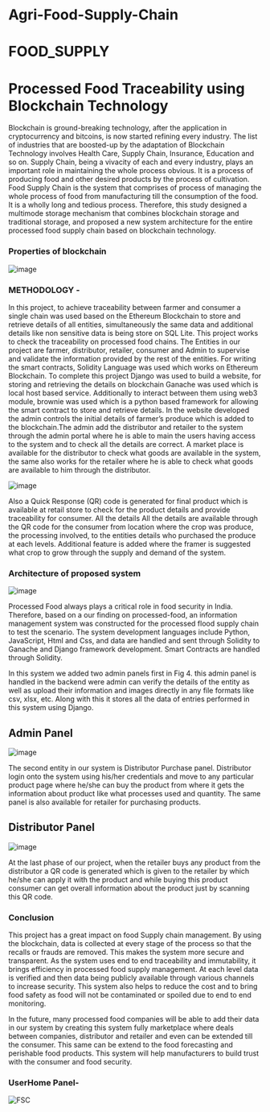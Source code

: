 # Agri-Food-Supply-Chain

# FOOD_SUPPLY
<h1>Processed Food Traceability using Blockchain Technology</h1>


<p>
Blockchain is  ground-breaking technology, after the application in cryptocurrency and bitcoins, is now started refining every industry. The list of industries that are boosted-up by the adaptation of Blockchain Technology involves Health Care, Supply Chain, Insurance, Education and so on. Supply Chain, being a vivacity of each and every industry, plays an important role in maintaining the whole process obvious. It is a process of producing food and other desired products by the process of cultivation. Food Supply Chain is the system that comprises of process of managing the whole process of food from manufacturing till the consumption of the food. It is a wholly long and tedious  process. Therefore, this study designed a multimode storage mechanism that combines blockchain storage and traditional storage, and proposed a new system architecture for the entire processed food supply chain based on blockchain technology.</p>


<h3>Properties of blockchain</h3>

![image](https://user-images.githubusercontent.com/69450294/216298541-6daf98f5-bdfa-44c9-9a12-11185e30564e.png)


<h3>METHODOLOGY -</h3>

<p>In this project, to achieve traceability between farmer and consumer a single chain was used based on the Ethereum Blockchain to store and retrieve details of all entities, simultaneously the same data and additional details like non sensitive data is being store on SQL Lite. This project works to check the traceability on processed food chains. The Entities in our project are farmer, distributor, retailer, consumer and Admin to supervise and validate the information provided by the rest of the entities. For writing the smart contracts, Solidity Language was used which works on Ethereum Blockchain. To complete this project Django was used to build a website, for storing and retrieving the details on blockchain Ganache was used which is local host based service. Additionally to interact between them using web3 module, brownie was used which is a python based framework for allowing the smart contract to store and retrieve details. In the website developed the admin controls the initial details of farmer’s produce which is added to the blockchain.The admin add the distributor and retailer to the system through the admin portal where he is able to main the users having access to the system and to check all the details are correct.  A market place is available for the distributor to check what goods are available in the system, the same also works for the retailer where he is able to check what goods are available to him through the distributor. 
</p>

![image](https://user-images.githubusercontent.com/69450294/216298889-0eb012f2-739d-4f0d-afd8-f32ff0d4523d.png)


<p>Also a Quick Response (QR) code is generated for final product which is available at retail store to check for the product details and provide traceability for consumer. All the details  All the details are available through the QR code for the consumer from location where the crop was produce, the processing involved, to the entities details who purchased the produce at each levels. Additional feature is added where the framer is suggested what crop to grow through the supply and demand of the system. </p>
<h3>Architecture of proposed system</h3>

![image](https://user-images.githubusercontent.com/69450294/216299226-444d2af7-0268-4415-b2cd-3c8d9c0b0e67.png)

<p>Processed Food always plays a critical role in food security in India. Therefore, based on a our finding on processed-food, an information management system was constructed for the processed flood supply chain to test the scenario. The system development languages include Python, JavaScript, Html and Css, and data are handled and sent through Solidity to Ganache and Django framework development. Smart Contracts are handled through Solidity.
</p>

<p> In this system we added two admin panels first in Fig 4. this admin panel is handled in the backend were admin can verify the details of the entity as well as upload their information and images directly in any file formats like csv, xlsx, etc. Along with this it stores all the data of entries performed in this system using Django.  </p>

<h2>Admin Panel</h2>

![image](https://user-images.githubusercontent.com/69450294/216299706-6340e87b-5796-41fb-8c42-09e730742460.png)

<p> The second entity in our system is Distributor Purchase panel. Distributor login onto the system using his/her credentials and move to any particular product page where he/she can buy the product from where it gets the information about product like what processes used and quantity. The same panel is also available for retailer for purchasing products.
</p>

<h2>Distributor Panel</h2>

![image](https://user-images.githubusercontent.com/69450294/216299847-11029570-b446-40d4-bd10-a902f62430c2.png)

<p>At the last phase of our project, when the retailer buys any product from the distributor a QR code is generated which is given to the retailer by which he/she can apply it with the product and while buying this product consumer can get overall information about the product just by scanning this QR code.
</p>


<h3>Conclusion</h3>
<p>This project has a great impact on food Supply chain management. By using the blockchain, data is collected at every stage of the process so that the recalls or frauds are removed. This makes the system more secure and transparent. As the system uses end to end traceability and immutability, it brings efficiency in processed food supply management. At each level data is verified and then data being publicly available through various channels to increase security. This system also helps to reduce the cost and to bring  food safety as food will not be contaminated or spoiled due to end to end monitoring.</p>

<p>In the future, many processed food companies will be able to add their data in our system by creating this system fully marketplace where deals between companies, distributor and retailer and even can be extended till the consumer. This same  can be extend to the food forecasting and perishable food products. This system will help manufacturers to build trust with the consumer and food security.</p>

<h3>UserHome Panel- </h3>

![FSC](https://user-images.githubusercontent.com/69450294/216301682-7d712dcf-e331-4abf-bbcc-d6ef7ada79d1.png)

